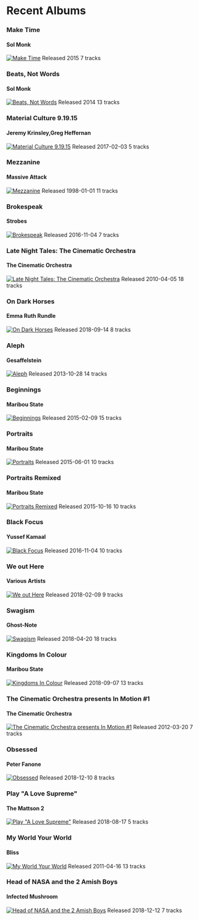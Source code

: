 # Recent Albums

### Make Time
#### Sol Monk
[![Make Time](https://i.scdn.co/image/3768eb4a008c18600bcf8af2c2eed84124b55ab2)](https://open.spotify.com/album/5rEeRWqFBA4Cc8rpvLCno6)
Released 2015
7 tracks

### Beats, Not Words
#### Sol Monk
[![Beats, Not Words](https://i.scdn.co/image/a678ee8cf178ae9f6a80589c9aa64a4bf0960b03)](https://open.spotify.com/album/7HoV3rUHCRRiMswjAmhS29)
Released 2014
13 tracks

### Material Culture 9.19.15
#### Jeremy Krinsley,Greg Heffernan
[![Material Culture 9.19.15](https://i.scdn.co/image/ef2c9ef89585fb686a2a0a86a1b88d421a369d48)](https://open.spotify.com/album/33YBL2v5dzcgEeebJ2E5Xn)
Released 2017-02-03
5 tracks

### Mezzanine
#### Massive Attack
[![Mezzanine](https://i.scdn.co/image/fea588a046b0f48120af06217d95eb0fa08ce8bf)](https://open.spotify.com/album/49MNmJhZQewjt06rpwp6QR)
Released 1998-01-01
11 tracks

### Brokespeak
#### Strobes
[![Brokespeak](https://i.scdn.co/image/93348d31ff948fe1d614c416c037756eae092753)](https://open.spotify.com/album/51qMfFrWslTbRpBTYVFiD5)
Released 2016-11-04
7 tracks

### Late Night Tales: The Cinematic Orchestra
#### The Cinematic Orchestra
[![Late Night Tales: The Cinematic Orchestra](https://i.scdn.co/image/6f01e7ba06cd5673e44f075abb1540e8c91e0ad7)](https://open.spotify.com/album/5IoORpSLb3o30qGDIdLIst)
Released 2010-04-05
18 tracks

### On Dark Horses
#### Emma Ruth Rundle
[![On Dark Horses](https://i.scdn.co/image/cb77df60b2e0047d8c260494bcfe0dd263862a68)](https://open.spotify.com/album/1vcWwbIr1mePnssmxYvmGH)
Released 2018-09-14
8 tracks

### Aleph
#### Gesaffelstein
[![Aleph](https://i.scdn.co/image/d5291ee6e37ba4e9b789b3b1b93209d52dd8436e)](https://open.spotify.com/album/6vkelyqZYJqCehj9g4oqAP)
Released 2013-10-28
14 tracks

### Beginnings
#### Maribou State
[![Beginnings](https://i.scdn.co/image/91272fdd924557196c0b146dc18112659d501f08)](https://open.spotify.com/album/3ZjUnHZEqBSoj82rwdxYO8)
Released 2015-02-09
15 tracks

### Portraits
#### Maribou State
[![Portraits](https://i.scdn.co/image/00deff0177817747a4eab66e68fe8c53c87c5d3b)](https://open.spotify.com/album/4nNZ5UJCzhlfJbip0SDLI1)
Released 2015-06-01
10 tracks

### Portraits Remixed
#### Maribou State
[![Portraits Remixed](https://i.scdn.co/image/8e426fe302333c1151fcb7c2909539a996212446)](https://open.spotify.com/album/5U8ApCp9atnu8XWosMYZ8s)
Released 2015-10-16
10 tracks

### Black Focus
#### Yussef Kamaal
[![Black Focus](https://i.scdn.co/image/0002c7ed2b8d74a05323f9e32d074d8f032fc97f)](https://open.spotify.com/album/1KWarFkQHyQOG6dnOeGrwQ)
Released 2016-11-04
10 tracks

### We out Here
#### Various Artists
[![We out Here](https://i.scdn.co/image/9a8e8ecbd781f66eee857839a62f18a050fd719a)](https://open.spotify.com/album/2nKONYePj1fPJ0rKETKMIk)
Released 2018-02-09
9 tracks

### Swagism
#### Ghost-Note
[![Swagism](https://i.scdn.co/image/5039c6523f771e6843d84558ea0693c477287eb3)](https://open.spotify.com/album/489jTX3BYtzDBjLgXpSRpk)
Released 2018-04-20
18 tracks

### Kingdoms In Colour
#### Maribou State
[![Kingdoms In Colour](https://i.scdn.co/image/82bf41b56b1499ac3d1ae06d99fe57256ed84256)](https://open.spotify.com/album/70FGsJuLXPQHYdKmEZZFq9)
Released 2018-09-07
13 tracks

### The Cinematic Orchestra presents In Motion #1
#### The Cinematic Orchestra
[![The Cinematic Orchestra presents In Motion #1](https://i.scdn.co/image/0ede165293f21a7c6872de3d28a062e33ad96345)](https://open.spotify.com/album/1u2MIONeSkVJDGC2Ft3efs)
Released 2012-03-20
7 tracks

### Obsessed
#### Peter Fanone
[![Obsessed](https://i.scdn.co/image/2e6d175fa797c077e5ff4270ad6a1365c7787d63)](https://open.spotify.com/album/4D93l1KdC5aCEgxWCCEi36)
Released 2018-12-10
8 tracks

### Play "A Love Supreme"
#### The Mattson 2
[![Play "A Love Supreme"](https://i.scdn.co/image/5e57e3aebff08d258841e92f93c86835025bcc4c)](https://open.spotify.com/album/3psEGn3VyH7ydZ4cW5Gcb7)
Released 2018-08-17
5 tracks

### My World Your World
#### Bliss
[![My World Your World](https://i.scdn.co/image/98b9d9e1653b244840b69902ac78508d01f86cf8)](https://open.spotify.com/album/4pRjL4jSxQtBEIYSHEVDQ2)
Released 2011-04-16
13 tracks

### Head of NASA and the 2 Amish Boys
#### Infected Mushroom
[![Head of NASA and the 2 Amish Boys](https://i.scdn.co/image/7fcdf86059a7b6281b237c7e53c89884dd4d5115)](https://open.spotify.com/album/5VVuvHfpofdhT6ExslEk2B)
Released 2018-12-12
7 tracks

